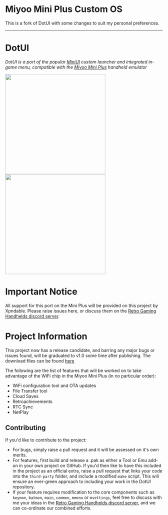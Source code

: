 # Miyoo Mini Plus Custom OS
This is a fork of DotUI with some changes to suit my personal preferences. 

---

# DotUI

_DotUI is a port of the popular [MiniUI](https://github.com/shauninman/MiniUI) custom launcher and integrated in-game menu, compatible with the [Miyoo Mini Plus](https://www.aliexpress.com/item/1005005215387485.html) handheld emulator_

<img src="github/main.png" width=320 /> <img src="github/menu.png" width=320 />

# Important Notice

All support for this port on the Mini Plus will be provided on this project by Xpndable. Please raise issues here, or discuss them on the [Retro Gaming Handhelds discord server](https://discord.gg/retro-game-handhelds-529983248114122762).

# Project Information

This project now has a release candidate, and barring any major bugs or issues found, will be graduated to v1.0 some time after publishing. The download files can be found [here](https://github.com/Xpndable/DotUI/releases)

The following are the list of features that will be worked on to take advantage of the WiFi chip in the Miyoo Mini Plus (in no particular order):
* WiFi configuration tool and OTA updates
* File Transfer tool
* Cloud Saves
* Retroachievements
* RTC Sync
* NetPlay

## Contributing

If you'd like to contribute to the project:
* For bugs, simply raise a pull request and it will be assessed on it's own merits.
* For features, first build and release a .pak as either a Tool or Emu add-on in your own project on GitHub. If you'd then like to have this included in the project as an official extra, raise a pull request that links your code into the `third-party` folder, and include a modified `make` script. This will ensure an ever-green approach to including your work in the DotUI repository.
* If your feature requires modification to the core components such as `keymon`, `batmon`, `main`, `common`, `mmenu` or `msettings`, feel free to discuss with me your ideas in the [Retro Gaming Handhelds discord server](https://discord.gg/retro-game-handhelds-529983248114122762), and we can co-ordinate our combined efforts.
